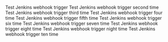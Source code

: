 Test Jenkins webhook trigger
Test Jenkins webhook trigger second time
Test Jenkins webhook trigger third time
Test Jenkins webhook trigger four time
Test Jenkins webhook trigger fifth time
Test Jenkins webhook trigger six time
Test Jenkins webhook trigger seven time
Test Jenkins webhook trigger eight time
Test Jenkins webhook trigger night time
Test Jenkins webhook trigger ten time